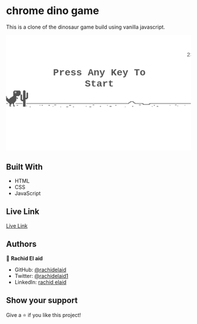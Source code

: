 # chrome dino game

This is a clone of the dinosaur game build using vanilla javascript.

![screenshot](./assets/Screenshot.png)

## Built With

- HTML
- CSS
- JavaScript

## Live Link

[Live Link](https://rachidelaid.github.io/chrome-dino-game/)

## Authors

👤 **Rachid El aid**

- GitHub: [@rachidelaid](https://github.com/rachidelaid)
- Twitter: [@rachidelaid1](https://twitter.com/rachidelaid1)
- LinkedIn: [rachid elaid](https://www.linkedin.com/in/rachid-elaid-106336203/)

## Show your support

Give a ⭐️ if you like this project!
